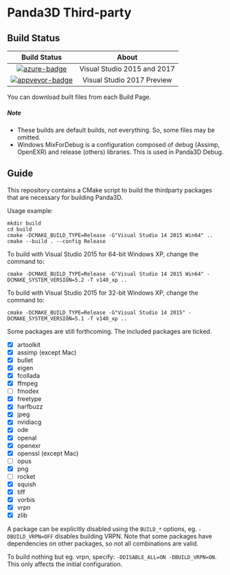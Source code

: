 # Panda3D Third-party

## Build Status

| Build Status                       | About                       |
| :--------------------------------: | :-------------------------: |
| [![azure-badge]][azure-link]       | Visual Studio 2015 and 2017 |
| [![appveyor-badge]][appveyor-link] | Visual Studio 2017 Preview  |

[azure-badge]: https://dev.azure.com/bluekyu/rpcpp-devops/_apis/build/status/panda3d/panda3d-thirdparty
[azure-link]: https://dev.azure.com/bluekyu/rpcpp-devops/_build/latest?definitionId=2
[appveyor-badge]: https://ci.appveyor.com/api/projects/status/4bq68rpiw5dr27y4/branch/master?svg=true "AppVeyor build status"
[appveyor-link]: https://ci.appveyor.com/project/bluekyu/panda3d-thirdparty/branch/master "AppVeyor build link"

You can download built files from each Build Page.



##### Note
- These builds are default builds, not everything. So, some files may be omitted.
- Windows MixForDebug is a configuration composed of debug (Assimp, OpenEXR) and release (others) libraries.
  This is used in Panda3D Debug.



## Guide
This repository contains a CMake script to build the thirdparty packages that
are necessary for building Panda3D.

Usage example:

    mkdir build
    cd build
    cmake -DCMAKE_BUILD_TYPE=Release -G"Visual Studio 14 2015 Win64" ..
    cmake --build . --config Release

To build with Visual Studio 2015 for 64-bit Windows XP, change the command to:

    cmake -DCMAKE_BUILD_TYPE=Release -G"Visual Studio 14 2015 Win64" -DCMAKE_SYSTEM_VERSION=5.2 -T v140_xp ..

To build with Visual Studio 2015 for 32-bit Windows XP, change the command to:

    cmake -DCMAKE_BUILD_TYPE=Release -G"Visual Studio 14 2015" -DCMAKE_SYSTEM_VERSION=5.1 -T v140_xp ..

Some packages are still forthcoming.  The included packages are ticked.
- [x] artoolkit
- [x] assimp (except Mac)
- [x] bullet
- [x] eigen
- [x] fcollada
- [x] ffmpeg
- [ ] fmodex
- [x] freetype
- [x] harfbuzz
- [x] jpeg
- [x] nvidiacg
- [x] ode
- [x] openal
- [x] openexr
- [x] openssl (except Mac)
- [ ] opus
- [x] png
- [ ] rocket
- [x] squish
- [x] tiff
- [x] vorbis
- [x] vrpn
- [x] zlib

A package can be explicitly disabled using the `BUILD_*` options, eg. `-DBUILD_VRPN=OFF` disables building VRPN.  Note that some packages have dependencies on other packages, so not all combinations are valid.

To build nothing but eg. vrpn, specify: `-DDISABLE_ALL=ON -DBUILD_VRPN=ON`.  This only affects the initial configuration.
